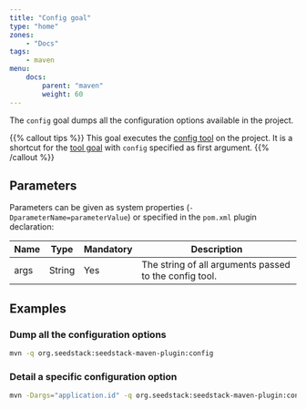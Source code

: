 ```yaml
---
title: "Config goal"
type: "home"
zones:
    - "Docs"
tags:
    - maven
menu:
    docs:
        parent: "maven"
        weight: 60
---
```


The `config` goal dumps all the configuration options available in the project. <!--more-->

{{% callout tips %}}
This goal executes the [config tool](/docs/seed/configuration/#configuration-options-dump) on the project.
It is a shortcut for the [tool goal](../tool) with `config` specified as first argument.
{{% /callout %}}

## Parameters

Parameters can be given as system properties (`-DparameterName=parameterValue`) or specified in the `pom.xml` plugin declaration:

<table class="table table-striped table-bordered table-condensed">
    <thead>
    <tr>
        <th>Name</th>
        <th>Type</th>
        <th>Mandatory</th>
        <th>Description</th>
    </tr>
    </thead>
    <tbody>
    <tr>
        <td>args</td>
        <td>String</td>
        <td>Yes</td>
        <td>The string of all arguments passed to the config tool.</td>
    </tr>
    </tbody>
</table>

## Examples

### Dump all the configuration options

```bash
mvn -q org.seedstack:seedstack-maven-plugin:config
```

### Detail a specific configuration option

```bash
mvn -Dargs="application.id" -q org.seedstack:seedstack-maven-plugin:config
```
